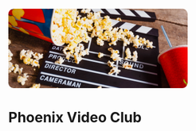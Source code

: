 ![Phoenix Video Club](https://raw.githubusercontent.com/spacesuser/vclub/master/img/720/icons/2010.png)

# Phoenix Video Club
